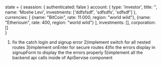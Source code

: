 state = {
    seassion: { authenticated: false }
    account: {
        <!-- the account data -->
        type: 'investor',
        title: '',
        name: 'Moshe Levi',
        investments: ['ddfsfsdf', 'sdfsdfs', 'sdfsdf']
    },
    currencies: [
        {name: "BitCoin", rate: 11.000, region: "world wild"},
        {name: "Etherioum", rate: 400, region: "world wild"}
    ],
    investments: [],
    corporation: []  
 }

 1) fix the catch login and signup error
 2)implement switch for all nested routes
 3)implement onEnter for secure routes
4)fix the errors display in signupForm to display the the errors properly
5)implement all the backend api calls inside of ApiServise component    